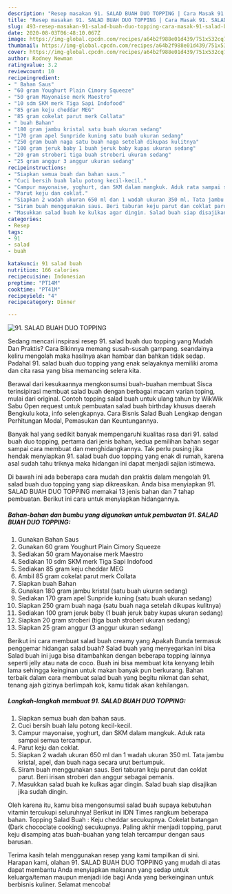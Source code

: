```yaml
---
description: "Resep masakan 91. SALAD BUAH DUO TOPPING | Cara Masak 91. SALAD BUAH DUO TOPPING Yang Bisa Manjain Lidah"
title: "Resep masakan 91. SALAD BUAH DUO TOPPING | Cara Masak 91. SALAD BUAH DUO TOPPING Yang Bisa Manjain Lidah"
slug: 493-resep-masakan-91-salad-buah-duo-topping-cara-masak-91-salad-buah-duo-topping-yang-bisa-manjain-lidah
date: 2020-08-03T06:48:10.067Z
image: https://img-global.cpcdn.com/recipes/a64b2f988e01d439/751x532cq70/91-salad-buah-duo-topping-foto-resep-utama.jpg
thumbnail: https://img-global.cpcdn.com/recipes/a64b2f988e01d439/751x532cq70/91-salad-buah-duo-topping-foto-resep-utama.jpg
cover: https://img-global.cpcdn.com/recipes/a64b2f988e01d439/751x532cq70/91-salad-buah-duo-topping-foto-resep-utama.jpg
author: Rodney Newman
ratingvalue: 3.2
reviewcount: 10
recipeingredient:
- " Bahan Saus"
- "60 gram Youghurt Plain Cimory Squeeze"
- "50 gram Mayonaise merk Maestro"
- "10 sdm SKM merk Tiga Sapi Indofood"
- "85 gram keju cheddar MEG"
- "85 gram cokelat parut merk Collata"
- " buah Bahan"
- "180 gram jambu kristal satu buah ukuran sedang"
- "170 gram apel Sunpride kuning satu buah ukuran sedang"
- "250 gram buah naga satu buah naga setelah dikupas kulitnya"
- "100 gram jeruk baby 1 buah jeruk baby kupas ukuran sedang"
- "20 gram stroberi tiga buah stroberi ukuran sedang"
- "25 gram anggur 3 anggur ukuran sedang"
recipeinstructions:
- "Siapkan semua buah dan bahan saus."
- "Cuci bersih buah lalu potong kecil-kecil."
- "Campur mayonaise, yoghurt, dan SKM dalam mangkuk. Aduk rata sampai semua tercampur."
- "Parut keju dan coklat."
- "Siapkan 2 wadah ukuran 650 ml dan 1 wadah ukuran 350 ml. Tata jambu kristal, apel, dan buah naga secara urut bertumpuk."
- "Siram buah menggunakan saus. Beri taburan keju parut dan coklat parut. Beri irisan stroberi dan anggur sebagai pemanis."
- "Masukkan salad buah ke kulkas agar dingin. Salad buah siap disajikan jika sudah dingin."
categories:
- Resep
tags:
- 91
- salad
- buah

katakunci: 91 salad buah 
nutrition: 166 calories
recipecuisine: Indonesian
preptime: "PT14M"
cooktime: "PT41M"
recipeyield: "4"
recipecategory: Dinner

---
```



![91. SALAD BUAH DUO TOPPING](https://img-global.cpcdn.com/recipes/a64b2f988e01d439/751x532cq70/91-salad-buah-duo-topping-foto-resep-utama.jpg)

Sedang mencari inspirasi resep 91. salad buah duo topping yang Mudah Dan Praktis? Cara Bikinnya memang susah-susah gampang. seandainya keliru mengolah maka hasilnya akan hambar dan bahkan tidak sedap. Padahal 91. salad buah duo topping yang enak selayaknya memiliki aroma dan cita rasa yang bisa memancing selera kita.

Berawal dari kesukaannya mengkonsumsi buah-buahan membuat Sisca terinsipirasi membuat salad buah dengan berbagai macam varian toping, mulai dari original. Contoh topping salad buah untuk ulang tahun by WikWik Sabu Open request untuk pembuatan salad buah birthday khusus daerah Bengkulu kota, info selengkapnya. Cara Bisnis Salad Buah Lengkap dengan Perhitungan Modal, Pemasukan dan Keuntungannya.

Banyak hal yang sedikit banyak mempengaruhi kualitas rasa dari 91. salad buah duo topping, pertama dari jenis bahan, kedua pemilihan bahan segar sampai cara membuat dan menghidangkannya. Tak perlu pusing jika hendak menyiapkan 91. salad buah duo topping yang enak di rumah, karena asal sudah tahu triknya maka hidangan ini dapat menjadi sajian istimewa.


Di bawah ini ada beberapa cara mudah dan praktis dalam mengolah 91. salad buah duo topping yang siap dikreasikan. Anda bisa menyiapkan 91. SALAD BUAH DUO TOPPING memakai 13 jenis bahan dan 7 tahap pembuatan. Berikut ini cara untuk menyiapkan hidangannya.

<!--inarticleads1-->

##### Bahan-bahan dan bumbu yang digunakan untuk pembuatan 91. SALAD BUAH DUO TOPPING:

1. Gunakan  Bahan Saus
1. Gunakan 60 gram Youghurt Plain Cimory Squeeze
1. Sediakan 50 gram Mayonaise merk Maestro
1. Sediakan 10 sdm SKM merk Tiga Sapi Indofood
1. Sediakan 85 gram keju cheddar MEG
1. Ambil 85 gram cokelat parut merk Collata
1. Siapkan  buah Bahan
1. Gunakan 180 gram jambu kristal (satu buah ukuran sedang)
1. Sediakan 170 gram apel Sunpride kuning (satu buah ukuran sedang)
1. Siapkan 250 gram buah naga (satu buah naga setelah dikupas kulitnya)
1. Sediakan 100 gram jeruk baby (1 buah jeruk baby kupas ukuran sedang)
1. Siapkan 20 gram stroberi (tiga buah stroberi ukuran sedang)
1. Siapkan 25 gram anggur (3 anggur ukuran sedang)


Berikut ini cara membuat salad buah creamy yang Apakah Bunda termasuk penggemar hidangan salad buah? Salad buah yang menyegarkan ini bisa Salad buah ini juga bisa ditambahkan dengan beberapa topping lainnya seperti jelly atau nata de coco. Buah ini bisa membuat kita kenyang lebih lama sehingga keinginan untuk makan banyak pun berkurang. Bahan terbaik dalam cara membuat salad buah yang begitu nikmat dan sehat, tenang ajah gizinya berlimpah kok, kamu tidak akan kehilangan. 

<!--inarticleads2-->

##### Langkah-langkah membuat 91. SALAD BUAH DUO TOPPING:

1. Siapkan semua buah dan bahan saus.
1. Cuci bersih buah lalu potong kecil-kecil.
1. Campur mayonaise, yoghurt, dan SKM dalam mangkuk. Aduk rata sampai semua tercampur.
1. Parut keju dan coklat.
1. Siapkan 2 wadah ukuran 650 ml dan 1 wadah ukuran 350 ml. Tata jambu kristal, apel, dan buah naga secara urut bertumpuk.
1. Siram buah menggunakan saus. Beri taburan keju parut dan coklat parut. Beri irisan stroberi dan anggur sebagai pemanis.
1. Masukkan salad buah ke kulkas agar dingin. Salad buah siap disajikan jika sudah dingin.


Oleh karena itu, kamu bisa mengonsumsi salad buah supaya kebutuhan vitamin tercukupi seluruhnya! Berikut ini IDN Times rangkum beberapa bahan. Topping Salad Buah : Keju cheddar secukupnya. Cokelat batangan (Dark chococlate cooking) secukupnya. Paling akhir menjadi topping, parut keju disamping atas buah-buahan yang telah tercampur dengan saus barusan. 

Terima kasih telah menggunakan resep yang kami tampilkan di sini. Harapan kami, olahan 91. SALAD BUAH DUO TOPPING yang mudah di atas dapat membantu Anda menyiapkan makanan yang sedap untuk keluarga/teman maupun menjadi ide bagi Anda yang berkeinginan untuk berbisnis kuliner. Selamat mencoba!
